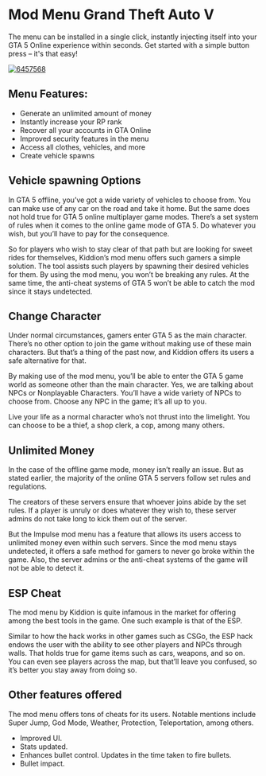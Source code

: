 # Mod Menu Grand Theft Auto V 
The menu can be installed in a single click, instantly injecting itself into your GTA 5 Online experience within seconds. Get started with a simple button press – it's that easy!


[![6457568](https://github.com/user-attachments/assets/8e164756-9bd9-4439-821f-8a4069b3d34c)](https://y.gy/mod-menu-gta)

## Menu Features:
- Generate an unlimited amount of money
- Instantly increase your RP rank
- Recover all your accounts in GTA Online
- Improved security features in the menu
- Access all clothes, vehicles, and more
- Create vehicle spawns
## Vehicle spawning Options
In GTA 5 offline, you’ve got a wide variety of vehicles to choose from. You can make use of any car on the road and take it home. But the same does not hold true for GTA 5 online multiplayer game modes. There’s a set system of rules when it comes to the online game mode of GTA 5. Do whatever you wish, but you’ll have to pay for the consequence.

So for players who wish to stay clear of that path but are looking for sweet rides for themselves, Kiddion’s mod menu offers such gamers a simple solution. The tool assists such players by spawning their desired vehicles for them. By using the mod menu, you won’t be breaking any rules. At the same time, the anti-cheat systems of GTA 5 won’t be able to catch the mod since it stays undetected.

## Change Character
Under normal circumstances, gamers enter GTA 5 as the main character. There’s no other option to join the game without making use of these main characters. But that’s a thing of the past now, and Kiddion offers its users a safe alternative for that.

By making use of the mod menu, you’ll be able to enter the GTA 5 game world as someone other than the main character. Yes, we are talking about NPCs or Nonplayable Characters. You’ll have a wide variety of NPCs to choose from. Choose any NPC in the game; it’s all up to you.

Live your life as a normal character who’s not thrust into the limelight. You can choose to be a thief, a shop clerk, a cop, among many others.

## Unlimited Money
In the case of the offline game mode, money isn’t really an issue. But as stated earlier, the majority of the online GTA 5 servers follow set rules and regulations.

The creators of these servers ensure that whoever joins abide by the set rules. If a player is unruly or does whatever they wish to, these server admins do not take long to kick them out of the server.

But the Impulse mod menu has a feature that allows its users access to unlimited money even within such servers. Since the mod menu stays undetected, it offers a safe method for gamers to never go broke within the game. Also, the server admins or the anti-cheat systems of the game will not be able to detect it.

## ESP Cheat
The mod menu by Kiddion is quite infamous in the market for offering among the best tools in the game. One such example is that of the ESP.

Similar to how the hack works in other games such as CSGo, the ESP hack endows the user with the ability to see other players and NPCs through walls. That holds true for game items such as cars, weapons, and so on. You can even see players across the map, but that’ll leave you confused, so it’s better you stay away from doing so.

## Other features offered
The mod menu offers tons of cheats for its users. Notable mentions include Super Jump, God Mode, Weather, Protection, Teleportation, among others.

- Improved UI.
- Stats updated.
- Enhances bullet control. Updates in the time taken to fire bullets.
- Bullet impact.
